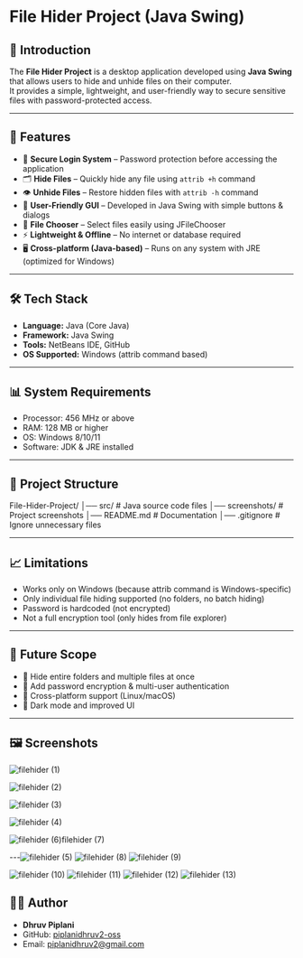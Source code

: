 # File Hider Project (Java Swing)

## 📌 Introduction
The **File Hider Project** is a desktop application developed using **Java Swing** that allows users to hide and unhide files on their computer.  
It provides a simple, lightweight, and user-friendly way to secure sensitive files with password-protected access.

---

## 🚀 Features
- 🔑 **Secure Login System** – Password protection before accessing the application  
- 🗂 **Hide Files** – Quickly hide any file using `attrib +h` command  
- 👁 **Unhide Files** – Restore hidden files with `attrib -h` command  
- 🎨 **User-Friendly GUI** – Developed in Java Swing with simple buttons & dialogs  
- 📂 **File Chooser** – Select files easily using JFileChooser  
- ⚡ **Lightweight & Offline** – No internet or database required  
- 🖥 **Cross-platform (Java-based)** – Runs on any system with JRE (optimized for Windows)  

---

## 🛠️ Tech Stack
- **Language:** Java (Core Java)  
- **Framework:** Java Swing  
- **Tools:** NetBeans IDE, GitHub  
- **OS Supported:** Windows (attrib command based)  

---

## 📊 System Requirements
- Processor: 456 MHz or above  
- RAM: 128 MB or higher  
- OS: Windows 8/10/11  
- Software: JDK & JRE installed  

---

## 📂 Project Structure
File-Hider-Project/
│── src/ # Java source code files
│── screenshots/ # Project screenshots
│── README.md # Documentation
│── .gitignore # Ignore unnecessary files


---

## 📈 Limitations
- Works only on Windows (because attrib command is Windows-specific)  
- Only individual file hiding supported (no folders, no batch hiding)  
- Password is hardcoded (not encrypted)  
- Not a full encryption tool (only hides from file explorer)  

---

## 🎯 Future Scope
- 🔹 Hide entire folders and multiple files at once  
- 🔹 Add password encryption & multi-user authentication  
- 🔹 Cross-platform support (Linux/macOS)  
- 🔹 Dark mode and improved UI  

---

## 🖼️ Screenshots
![filehider (1)](https://github.com/user-attachments/assets/cd81f64d-cc1a-4c4d-96b6-40969aa8ec4d)

![filehider (2)](https://github.com/user-attachments/assets/529c8af6-7ea2-4289-be33-20b521b8d632)

![filehider (3)](https://github.com/user-attachments/assets/70061960-a9bc-49ab-9c6f-3b9cef250fdb)


![filehider (4)](https://github.com/user-attachments/assets/5a6a22e0-02ba-4df4-a53a-ce1981150abc)




![filehider (6)![filehider (7)](https://github.com/user-attachments/assets/e8d16fb0-e26c-4ac7-8ff2-b29f038601aa)
](https://github.com/user-attachments/assets/85381ac2-cc95-48ea-bfed-78de5a04e41f)

---![filehider (5)](https://github.com/user-attachments/assets/2ade05a8-0866-4f32-9770-49b6835e808c)
![filehider (8)](https://github.com/user-attachments/assets/8061dfbe-c162-4d3f-8979-f3d581e4c391)
![filehider (9)](https://github.com/user-attachments/assets/6004bf93-0888-4c13-85f5-76a78c4bcb6f)

![filehider (10)](https://github.com/user-attachments/assets/5b5946b1-cb3b-406d-ab21-f7eac0d366c1)
![filehider (11)](https://github.com/user-attachments/assets/4598fe2d-2f20-423b-ab9e-d0afa99fdbf5)
![filehider (12)](https://github.com/user-attachments/assets/7c51dd2d-1c51-4c22-9800-1722a7cb1148)
![filehider (13)](https://github.com/user-attachments/assets/fb5a3855-9eba-4067-aab2-53aba95f8174)

## 👨‍💻 Author
- **Dhruv Piplani**  
- GitHub: [piplanidhruv2-oss](https://github.com/piplanidhruv2-oss)  
- Email: piplanidhruv2@gmail.com  
